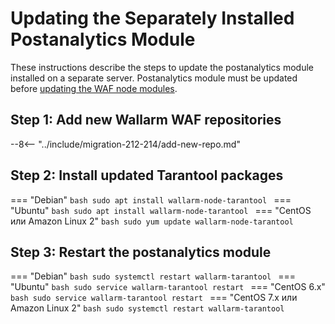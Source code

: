 [docs-module-update]:   nginx-modules.md

#   Updating the Separately Installed Postanalytics Module  

These instructions describe the steps to update the postanalytics module installed on a separate server. Postanalytics module must be updated before [updating the WAF node modules][docs-module-update].

## Step 1: Add new Wallarm WAF repositories

--8<-- "../include/migration-212-214/add-new-repo.md"

## Step 2: Install updated Tarantool packages

=== "Debian"
    ```bash
    sudo apt install wallarm-node-tarantool
    ```
=== "Ubuntu"
    ```bash
    sudo apt install wallarm-node-tarantool
    ```
=== "CentOS или Amazon Linux 2"
    ```bash
    sudo yum update wallarm-node-tarantool
    ```

## Step 3: Restart the postanalytics module

=== "Debian"
    ```bash
    sudo systemctl restart wallarm-tarantool
    ```
=== "Ubuntu"
    ```bash
    sudo service wallarm-tarantool restart
    ```
=== "CentOS 6.x"
    ```bash
    sudo service wallarm-tarantool restart
    ```
=== "CentOS 7.x или Amazon Linux 2"
    ```bash
    sudo systemctl restart wallarm-tarantool
    ```
